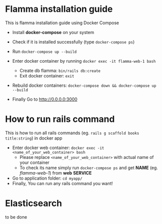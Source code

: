 # Flamma installation guide

This is flamma installation guide using Docker Compose

* Install **docker-compose** on your system

* Check if it is installed successfully (type `docker-compose ps`)

* Run `docker-compose up --build`

* Enter docker container by running `docker exec -it flamma-web-1 bash`
  * Create db flamma: `bin/rails db:create`
  * Exit docker container: `exit`

* Rebuild docker containers: `docker-compose down && docker-compose up --build`

* Finally Go to http://0.0.0.0:3000

# How to run rails command

This is how to run all rails commands (eg. `rails g scaffold books title:string`) in docker app

* Enter docker web container: `docker exec -it <name_of_your_web_container> bash`
  * Please replace `<name_of_your_web_container>` with actual name of your container
  * To check its name simply run `docker-compose ps` and get **NAME** (eg. _flamma-web-1_) from **web** **SERVICE**
* Go to application folder: `cd myapp/`
* Finally, You can run any rails command you want!

# Elasticsearch

to be done
